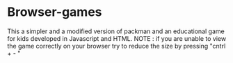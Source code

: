 # Browser-games
This a simpler and a modified  version of packman and an educational game for kids developed in Javascript and HTML.
NOTE : if you are unable to view the game correctly on your browser  try to reduce the size by pressing "cntrl + - "
